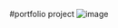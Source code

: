 #portfolio project
![image](https://user-images.githubusercontent.com/78751531/109214104-9e299300-77db-11eb-98d7-de8f1df0eaef.png)
